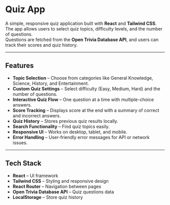 # Quiz App

A simple, responsive quiz application built with **React** and **Tailwind CSS**.  
The app allows users to select quiz topics, difficulty levels, and the number of questions.  
Questions are fetched from the **Open Trivia Database API**, and users can track their scores and quiz history.

---

## Features

- **Topic Selection** – Choose from categories like General Knowledge, Science, History, and Entertainment.
- **Custom Quiz Settings** – Select difficulty (Easy, Medium, Hard) and the number of questions.
- **Interactive Quiz Flow** – One question at a time with multiple-choice answers.
- **Score Tracking** – Displays score at the end with a summary of correct and incorrect answers.
- **Quiz History** – Stores previous quiz results locally.
- **Search Functionality** – Find quiz topics easily.
- **Responsive UI** – Works on desktop, tablet, and mobile.
- **Error Handling** – User-friendly error messages for API or network issues.

---

## Tech Stack

- **React** – UI framework
- **Tailwind CSS** – Styling and responsive design
- **React Router** – Navigation between pages
- **Open Trivia Database API** – Quiz questions data
- **LocalStorage** – Store quiz history